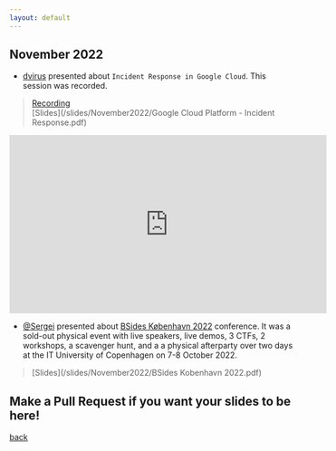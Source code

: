 ```yaml
---
layout: default
---
```


## November 2022
- [dvirus](https://twitter.com/dvirus) presented about `Incident Response in Google Cloud`. This session was recorded.  
> [Recording](https://youtu.be/OSzrEgDZNaM)  
> [Slides](/slides/November2022/Google Cloud Platform - Incident Response.pdf)

<iframe width="560" height="315" src="https://www.youtube.com/embed/OSzrEgDZNaM" title="YouTube video player" frameborder="0" allow="accelerometer; autoplay; clipboard-write; encrypted-media; gyroscope; picture-in-picture" allowfullscreen></iframe>


- [@Sergei](https://www.linkedin.com/in/sergei-zaiats/) presented about [BSides København 2022](https://2022.bsideskbh.dk/) conference. It was a sold-out physical event with live speakers, live demos, 3 CTFs, 2 workshops, a scavenger hunt, and a a physical afterparty over two days at the IT University of Copenhagen on 7-8 October 2022.  
> [Slides](/slides/November2022/BSides Kobenhavn 2022.pdf)
 

## Make a Pull Request if you want your slides to be here!

[back](/)
